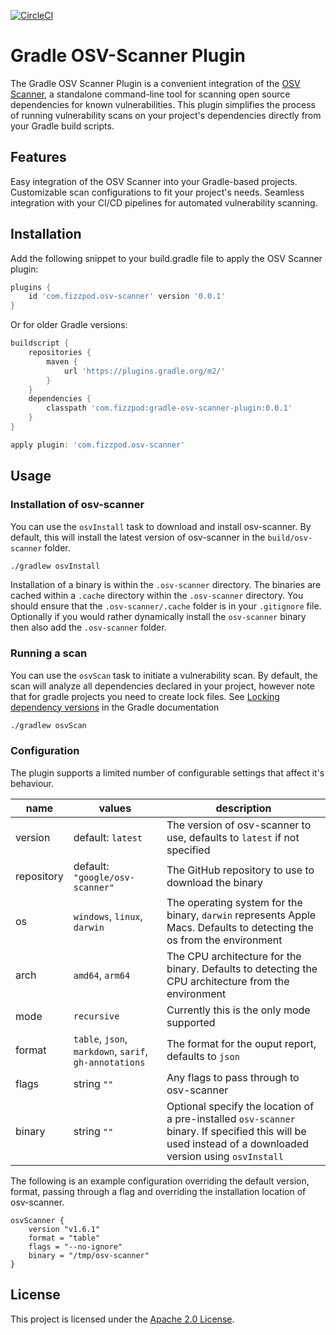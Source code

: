 [![CircleCI](https://circleci.com/gh/boxheed/gradle-osv-scanner-plugin/tree/main.svg?style=shield)](https://circleci.com/gh/boxheed/gradle-osv-scanner-plugin/tree/main)

# Gradle OSV-Scanner Plugin

The Gradle OSV Scanner Plugin is a convenient integration of the [OSV Scanner](http://osv.dev), a standalone command-line tool for scanning open source dependencies for known vulnerabilities. This plugin simplifies the process of running vulnerability scans on your project's dependencies directly from your Gradle build scripts.

## Features

Easy integration of the OSV Scanner into your Gradle-based projects.
Customizable scan configurations to fit your project's needs.
Seamless integration with your CI/CD pipelines for automated vulnerability scanning.

## Installation

Add the following snippet to your build.gradle file to apply the OSV Scanner plugin:

```groovy
plugins {
    id 'com.fizzpod.osv-scanner' version '0.0.1'
}
```

Or for older Gradle versions:

```groovy
buildscript {
    repositories {
        maven {
            url 'https://plugins.gradle.org/m2/'
        }
    }
    dependencies {
        classpath 'com.fizzpod:gradle-osv-scanner-plugin:0.0.1'
    }
}

apply plugin: 'com.fizzpod.osv-scanner'
```

## Usage

### Installation of osv-scanner
You can use the `osvInstall` task to download and install osv-scanner. By default, this will install the latest version of osv-scanner in the `build/osv-scanner` folder.

```bash
./gradlew osvInstall
```

Installation of a binary is within the `.osv-scanner` directory. The binaries are cached within a `.cache` directory within the 
`.osv-scanner` directory. You should ensure that the `.osv-scanner/.cache` folder is in your `.gitignore` file. Optionally if you would rather dynamically install the `osv-scanner` binary then also add the `.osv-scanner` folder.

### Running a scan
You can use the `osvScan` task to initiate a vulnerability scan. By default, the scan will analyze all dependencies declared in your project, however note that for gradle projects you need to create lock files. 
See [Locking dependency versions](https://docs.gradle.org/current/userguide/dependency_locking.html) in the Gradle documentation

```bash
./gradlew osvScan
```

### Configuration
The plugin supports a limited number of configurable settings that affect it's behaviour.

| name | values | description |
|------|--------|-------------|
| version | default: `latest` | The version of osv-scanner to use, defaults to `latest` if not specified |
| repository | default: `"google/osv-scanner"` | The GitHub repository to use to download the binary |
| os | `windows`, `linux`, `darwin` | The operating system for the binary, `darwin` represents Apple Macs. Defaults to detecting the os from the environment |
| arch | `amd64`, `arm64` | The CPU architecture for the binary. Defaults to detecting the CPU architecture from the environment |
| mode | `recursive` | Currently this is the only mode supported |
| format | `table`, `json`, `markdown`, `sarif`, `gh-annotations` | The format for the ouput report, defaults to `json` |
| flags | string `""` | Any flags to pass through to osv-scanner |
| binary | string `""` | Optional specify the location of a pre-installed `osv-scanner` binary. If specified this will be used instead of a downloaded version using `osvInstall` |

The following is an example configuration overriding the default version, format, passing through a flag and overriding the installation location of osv-scanner.

```
osvScanner {
    version "v1.6.1"
    format = "table"
    flags = "--no-ignore"
    binary = "/tmp/osv-scanner"
}
```

## License
This project is licensed under the [Apache 2.0 License](https://spdx.org/licenses/Apache-2.0.html).
